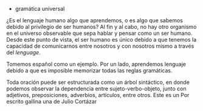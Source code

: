 - gramática universal 

¿Es el lenguaje humano algo que aprendemos, o es algo que sabemos debido al privilegio de ser humanos? Al fin y al cabo, no hay otro organismo en el universo observable que sepa hablar y pensar como un ser humano. Desde este punto de vista, el ser humano es único debido a que tenemos la capacidad de comunicarnos entre nosotros y con nosotros mismo a través del _lenguage_. 

Tomemos español como un ejemplo. Por un lado, aprendemos lenguaje debido a que es imposible memorizar todas las reglas gramáticas. 

Toda oración puede ser estructurada como un árbol sintáctico, en donde podemos observar la dependencia entre sujeto-verbo-objeto, junto con adjetivos, preposiciones, adverbios, artículos, entre otros. 
Este es un 
Por escrito gallina una de Julio Cortázar